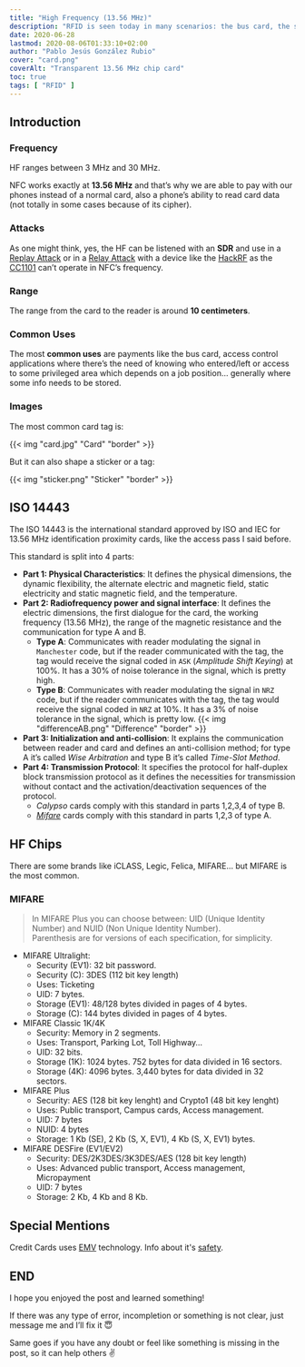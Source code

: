 ```yaml
---
title: "High Frequency (13.56 MHz)"
description: "RFID is seen today in many scenarios: the bus card, the sub ticket, gym access, access cards, payments via NFC… In this post we’ll talk only about one of the most common ones: 13.56 MHz"
date: 2020-06-28
lastmod: 2020-08-06T01:33:10+02:00
author: "Pablo Jesús González Rubio"
cover: "card.png"
coverAlt: "Transparent 13.56 MHz chip card"
toc: true
tags: [ "RFID" ]
---
```


## Introduction

### Frequency

HF ranges between 3 MHz and 30 MHz.

NFC works exactly at **13.56 MHz** and that’s why we are able to pay with our phones instead of a normal card, also a phone’s ability to read card data (not totally in some cases because of its cipher).

### Attacks

As one might think, yes, the HF can be listened with an **SDR** and use in a [Replay Attack](https://salmg.net/2019/06/16/nfcopy85/) or in a [Relay Attack](https://salmg.net/2018/12/01/intro-to-nfc-payment-relay-attacks/) with a device like the [HackRF](https://greatscottgadgets.com/hackrf/one/) as the [CC1101](https://www.ti.com/product/CC1101) can’t operate in NFC’s frequency.

### Range

The range from the card to the reader is around **10 centimeters**.

### Common Uses

The most **common uses** are payments like the bus card, access control applications where there’s the need of knowing who entered/left or access to some privileged area which depends on a job position… generally where some info needs to be stored.

### Images

The most common card tag is:

{{< img "card.jpg" "Card" "border" >}}

But it can also shape a sticker or a tag:

{{< img "sticker.png" "Sticker" "border" >}}


## ISO 14443

The ISO 14443 is the international standard approved by ISO and IEC for 13.56 MHz identification proximity cards, like the access pass I said before.

This standard is split into 4 parts:

- **Part 1: Physical Characteristics**: It defines the physical dimensions, the dynamic flexibility, the alternate electric and magnetic field, static electricity and static magnetic field, and the temperature.
- **Part 2: Radiofrequency power and signal interface**: It defines the electric dimensions, the first dialogue for the card, the working frequency (13.56 MHz), the range of the magnetic resistance and the communication for type A and B.
  - **Type A**: Communicates with reader modulating the signal in `Manchester` code, but if the reader communicated with the tag, the tag would receive the signal coded in `ASK` (*Amplitude Shift Keying*) at 100%. It has a 30% of noise tolerance in the signal, which is pretty high.
  - **Type B**: Communicates with reader modulating the signal in `NRZ` code, but if the reader communicates with the tag, the tag would receive the signal coded in `NRZ` at 10%. It has a 3% of noise tolerance in the signal, which is pretty low.
  {{< img "differenceAB.png" "Difference" "border" >}}
- **Part 3: Initialization and anti-collision**: It explains the communication between reader and card and defines an anti-collision method; for type A it’s called *Wise Arbitration* and type B it’s called *Time-Slot Method*.
- **Part 4: Transmission Protocol**: It specifies the protocol for half-duplex block transmission protocol as it defines the necessities for transmission without contact and the activation/deactivation sequences of the protocol.
    - *Calypso* cards comply with this standard in parts 1,2,3,4 of type B.
    - *[Mifare](https://www.mifare.net/en/products/chip-card-ics/)* cards comply with this standard in parts 1,2,3 of type A.

## HF Chips

There are some brands like iCLASS, Legic, Felica, MIFARE… but MIFARE is the most common.

### MIFARE

> In MIFARE Plus you can choose between: UID (Unique Identity Number) and NUID (Non Unique Identity Number).<br>
Parenthesis are for versions of each specification, for simplicity.

- MIFARE Ultralight:
    - Security (EV1): 32 bit password.
    - Security (C): 3DES (112 bit key length)
    - Uses: Ticketing
    - UID: 7 bytes.
    - Storage (EV1): 48/128 bytes divided in pages of 4 bytes.
    - Storage (C): 144 bytes divided in pages of 4 bytes.
- MIFARE Classic 1K/4K
    - Security: Memory in 2 segments.
    - Uses: Transport, Parking Lot, Toll Highway…
    - UID: 32 bits.
    - Storage (1K): 1024 bytes. 752 bytes for data divided in 16 sectors.
    - Storage (4K): 4096 bytes. 3,440 bytes for data divided in 32 sectors.
- MIFARE Plus
    - Security: AES (128 bit key lenght) and Crypto1 (48 bit key lenght)
    - Uses: Public transport, Campus cards, Access management.
    - UID: 7 bytes
    - NUID: 4 bytes
    - Storage: 1 Kb (SE), 2 Kb (S, X, EV1), 4 Kb (S, X, EV1) bytes.
- MIFARE DESFire (EV1/EV2)
    - Security: DES/2K3DES/3K3DES/AES (128 bit key length)
    - Uses: Advanced public transport, Access management, Micropayment
    - UID: 7 bytes
    - Storage: 2 Kb, 4 Kb and 8 Kb.

## Special Mentions

Credit Cards uses [EMV](https://en.wikipedia.org/wiki/EMV) technology. Info about it's [safety](https://www.thalesgroup.com/en/markets/digital-identity-and-security/banking-payment/cards/contactless/how-it-works).


## END

I hope you enjoyed the post and learned something!

If there was any type of error, incompletion or something is not clear, just message me and I’ll fix it 😇

Same goes if you have any doubt or feel like something is missing in the post, so it can help others ✌️